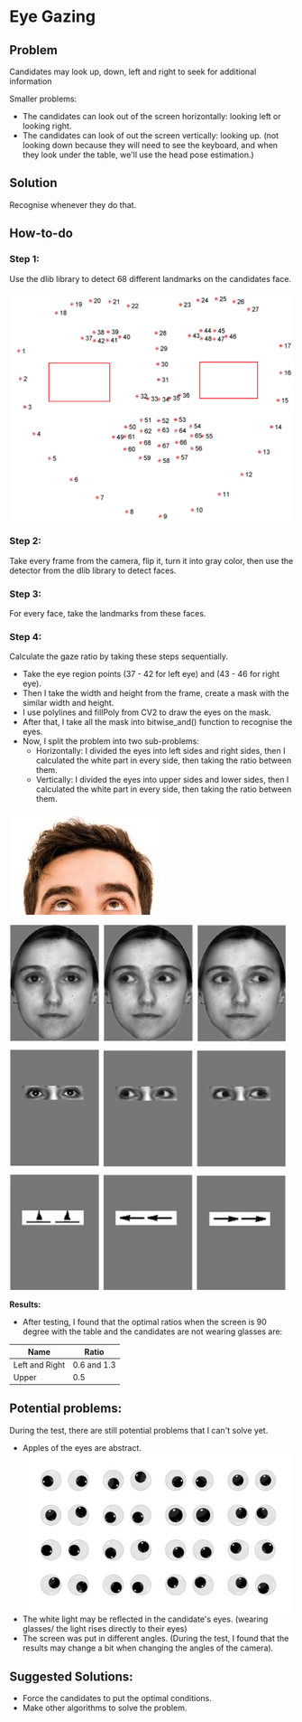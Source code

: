 # Eye Gazing 

## Problem 
Candidates may look up, down, left and right to seek for additional information 

Smaller problems: 
- The candidates can look out of the screen horizontally: looking left or looking right. 
- The candidates can look of out the screen vertically: looking up. (not looking down because they will need to see the keyboard, and when they look under the table, we'll use the head pose estimation.)


## Solution 
Recognise whenever they do that. 

## How-to-do 

### Step 1: 

Use the dlib library to detect 68 different landmarks on the candidates face. 

![Facial_Landmarks](../68_facial_landmarks.png)

### Step 2: 

Take every frame from the camera, flip it, turn it into gray color, then use the detector from the dlib library to detect faces.

### Step 3: 

For every face, take the landmarks from these faces.

### Step 4: 
 
Calculate the gaze ratio by taking these steps sequentially. 

- Take the eye region points (37 - 42 for left eye) and (43 - 46 for right eye). 
- Then I take the width and height from the frame, create a mask with the similar width and height. 
- I use polylines and fillPoly from CV2 to draw the eyes on the mask. 
- After that, I take all the mask into bitwise_and() function to recognise the eyes. 
- Now, I split the problem into two sub-problems: 
  - Horizontally: I divided the eyes into left sides and right sides, then I calculated the white part in every side, then taking the ratio between them. 
  - Vertically: I divided the eyes into upper sides and lower sides, then I calculated the white part in every side, then taking the ratio between them. 

![Eye Looking Up](eyeLookingUp.jpg)

![Looking Left Right Forward](lookingLeftRightForward.png)

**Results:**
- After testing, I found that the optimal ratios when the screen is 90 degree with the table and the candidates are not wearing glasses are: 

| Name           | Ratio       |  
|----------------|-------------|
| Left and Right | 0.6 and 1.3 |    
| Upper          | 0.5         |   

## Potential problems: 

During the test, there are still potential problems that I can't solve yet. 
- Apples of the eyes are abstract. 
![Abstract Apples](abstractApples.jpg)
- The white light may be reflected in the candidate's eyes. (wearing glasses/ the light rises directly to their eyes)
- The screen was put in different angles. (During the test, I found that the results may change a bit when changing the angles of the camera).


## Suggested Solutions: 
- Force the candidates to put the optimal conditions.
- Make other algorithms to solve the problem.